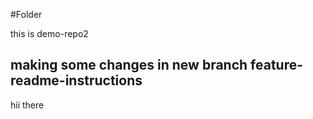 #Folder

this is demo-repo2

## making some changes in new branch feature-readme-instructions
hii there